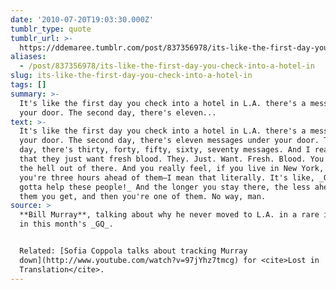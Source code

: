 ```yaml
---
date: '2010-07-20T19:03:30.000Z'
tumblr_type: quote
tumblr_url: >-
  https://ddemaree.tumblr.com/post/837356978/its-like-the-first-day-you-check-into-a-hotel-in
aliases:
  - /post/837356978/its-like-the-first-day-you-check-into-a-hotel-in
slug: its-like-the-first-day-you-check-into-a-hotel-in
tags: []
summary: >-
  It's like the first day you check into a hotel in L.A. there's a message under
  your door. The second day, there's eleven...
text: >-
  It's like the first day you check into a hotel in L.A. there's a message under
  your door. The second day, there's eleven messages under your door. The third
  day, there's thirty, forty, fifty, sixty, seventy messages. And I realized
  that they just want fresh blood. They. Just. Want. Fresh. Blood. You gotta get
  the hell out of there. And you really feel, if you live in New York, that
  you're three hours ahead of them—I mean that literally. It's like, _Oh man, we
  gotta help these people!_ And the longer you stay there, the less ahead of
  them you get, and then you're one of them. No way, man.
source: >
  **Bill Murray**, talking about why he never moved to L.A. in a rare interview
  in this month's _GQ_.


  Related: [Sofia Coppola talks about tracking Murray
  down](http://www.youtube.com/watch?v=97jYhz7tmcg) for <cite>Lost in
  Translation</cite>.
---
```


